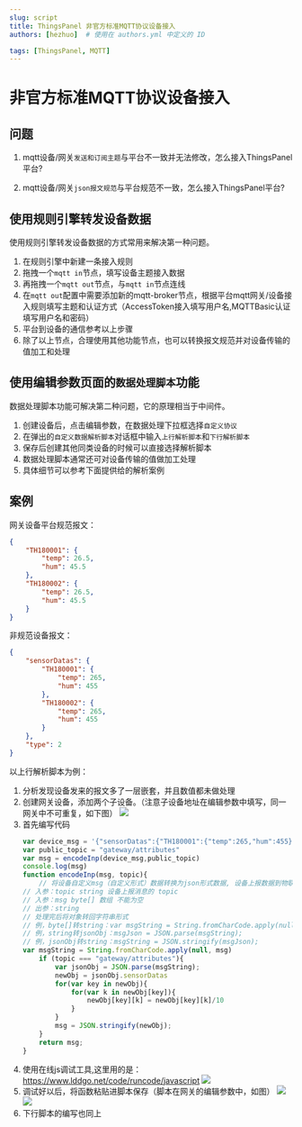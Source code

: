 ```yaml
---
slug: script
title: ThingsPanel 非官方标准MQTT协议设备接入
authors: [hezhuo]  # 使用在 authors.yml 中定义的 ID

tags: [ThingsPanel, MQTT]
---
```


# 非官方标准MQTT协议设备接入


## 问题

1. mqtt设备/网关`发送和订阅主题`与平台不一致并无法修改，怎么接入ThingsPanel平台?
   
2. mqtt设备/网关`json报文规范`与平台规范不一致，怎么接入ThingsPanel平台?

## 使用规则引擎转发设备数据

使用规则引擎转发设备数据的方式常用来解决第一种问题。

1. 在规则引擎中新建一条接入规则
2. 拖拽一个`mqtt in`节点，填写设备主题接入数据
3. 再拖拽一个`mqtt out`节点，与`mqtt in`节点连线
4. 在`mqtt out`配置中需要添加新的mqtt-broker节点，根据平台mqtt网关/设备接入规则填写主题和认证方式（AccessToken接入填写用户名,MQTTBasic认证填写用户名和密码）
5. 平台到设备的通信参考以上步骤
6. 除了以上节点，合理使用其他功能节点，也可以转换报文规范并对设备传输的值加工和处理
<!-- truncate -->   
## 使用编辑参数页面的`数据处理脚本`功能

数据处理脚本功能可解决第二种问题，它的原理相当于中间件。

1. 创建设备后，点击编辑参数，在数据处理下拉框选择`自定义协议`
2. 在弹出的`自定义数据解析脚本`对话框中输入`上行解析脚本`和`下行解析脚本`
3. 保存后创建其他同类设备的时候可以直接选择解析脚本
4. 数据处理脚本通常还可对设备传输的值做加工处理
5. 具体细节可以参考下面提供给的解析案例

## 案例

网关设备平台规范报文：

```json
{
	"TH180001": {
		"temp": 26.5,
		"hum": 45.5
	},
	"TH180002": {
		"temp": 26.5,
		"hum": 45.5
	}
}
```

非规范设备报文：
```json
{
	"sensorDatas": {
		"TH180001": {
			"temp": 265,
			"hum": 455
		},
		"TH180002": {
			"temp": 265,
			"hum": 455
		}
	},
	"type": 2
}
```
以上行解析脚本为例：

1. 分析发现设备发来的报文多了一层嵌套，并且数值都未做处理
2. 创建网关设备，添加两个子设备。（注意子设备地址在编辑参数中填写，同一网关中不可重复，如下图）
![](./images/compatible_device_02.png)
3. 首先编写代码
    ```javascript
    var device_msg = '{"sensorDatas":{"TH180001":{"temp":265,"hum":455},"TH180002":{"temp":26.5,"hum":45.5}},"type":2}'
    var public_topic = "gateway/attributes"
    var msg = encodeInp(device_msg,public_topic)
    console.log(msg)
    function encodeInp(msg, topic){
        // 将设备自定义msg（自定义形式）数据转换为json形式数据, 设备上报数据到物联网平台时调用
	// 入参：topic string 设备上报消息的 topic
	// 入参：msg byte[] 数组 不能为空
	// 出参：string
	// 处理完后将对象转回字符串形式
	// 例，byte[]转string：var msgString = String.fromCharCode.apply(null, msg);
	// 例，string转jsonObj：msgJson = JSON.parse(msgString);
	// 例，jsonObj转string：msgString = JSON.stringify(msgJson);
	var msgString = String.fromCharCode.apply(null, msg)
        if (topic === "gateway/attributes"){
            var jsonObj = JSON.parse(msgString);
            newObj = jsonObj.sensorDatas
            for(var key in newObj){
                for(var k in newObj[key]){
                    newObj[key][k] = newObj[key][k]/10
                }
            }
            msg = JSON.stringify(newObj);
        }
        return msg;
    }
    ```
4. 使用在线js调试工具,这里用的是：https://www.lddgo.net/code/runcode/javascript
![](./images/compatible_device_01.png)
5. 调试好以后，将函数粘贴进脚本保存（脚本在网关的编辑参数中，如图）
![](./images/compatible_device_03.png)
![](./images/compatible_device_04.png)
6. 下行脚本的编写也同上


